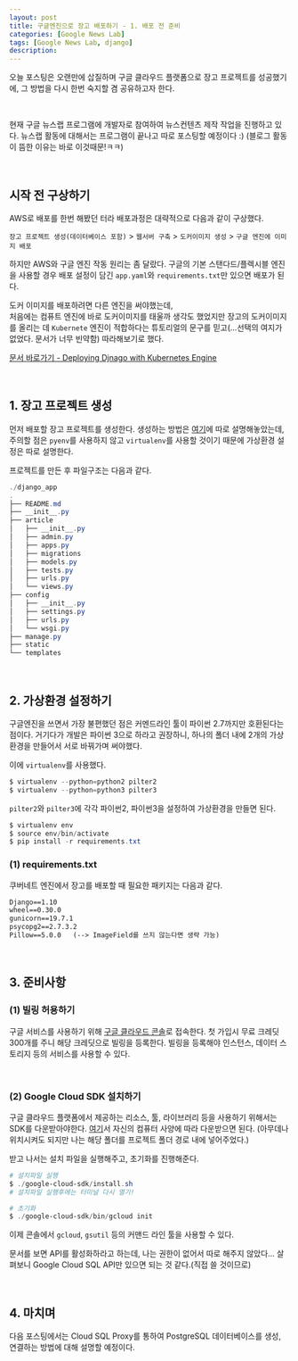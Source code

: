 ```yaml
---
layout: post
title: 구글엔진으로 장고 배포하기 - 1. 배포 전 준비
categories: [Google News Lab]
tags: [Google News Lab, django]
description: 
---
```


오늘 포스팅은 오랜만에 삽질하며 구글 클라우드 플랫폼으로 장고 프로젝트를 성공했기에, 그 방법을 다시 한번 숙지할 겸 공유하고자 한다. 

<br>

현재 구글 뉴스랩 프로그램에 개발자로 참여하여 뉴스컨텐츠 제작 작업을 진행하고 있다. 뉴스랩 활동에 대해서는 프로그램이 끝나고 따로 포스팅할 예정이다 :) (블로그 활동이 뜸한 이유는 바로 이것때문!ㅋㅋ)

<br>

## 시작 전 구상하기

AWS로 배포를 한번 해봤던 터라 배포과정은 대략적으로 다음과 같이 구상했다. 

`장고 프로젝트 생성(데이터베이스 포함)` > `웹서버 구축` > `도커이미지 생성` > `구글 엔진에 이미지 배포`

하지만 AWS와 구글 엔진 작동 원리는 좀 달랐다. 
구글의 기본 스탠다드/플렉시블 엔진을 사용할 경우 배포 설정이 담긴 `app.yaml`와 `requirements.txt`만 있으면 배포가 된다. 

도커 이미지를 배포하려면 다른 엔진을 써야했는데,  
처음에는 컴퓨트 엔진에 바로 도커이미지를 태울까 생각도 했었지만 장고의 도커이미지를 올리는 데 `Kubernete` 엔진이 적합하다는 튜토리얼의 문구를 믿고(...선택의 여지가 없었다. 문서가 너무 빈약함) 따라해보기로 했다. 

<a href="https://cloud.google.com/python/django/kubernetes-engine" target="_blank">문서 바로가기 - Deploying Djnago with Kubernetes Engine</a>

<br>

## 1. 장고 프로젝트 생성

먼저 배포할 장고 프로젝트를 생성한다. 생성하는 방법은 <a href="http://juliahwang.kr/django/2017/09/07/%EC%9E%A5%EA%B3%A0%ED%94%84%EB%A1%9C%EC%A0%9D%ED%8A%B8%EC%84%B8%ED%8C%85%ED%95%98%EA%B8%B0.html" target="_blank">여기</a>에 따로 설명해놓았는데, 주의할 점은 `pyenv`를 사용하지 않고 `virtualenv`를 사용할 것이기 때문에 가상환경 설정은 따로 설명한다. 

프로젝트를 만든 후 파일구조는 다음과 같다. 

```powershell
./django_app 
.
├── README.md
├── __init__.py
├── article
│   ├── __init__.py
│   ├── admin.py
│   ├── apps.py
│   ├── migrations
│   ├── models.py
│   ├── tests.py
│   ├── urls.py
│   └── views.py
├── config
│   ├── __init__.py
│   ├── settings.py
│   ├── urls.py
│   └── wsgi.py
├── manage.py
├── static
└── templates
```

<br>

## 2. 가상환경 설정하기

구글엔진을 쓰면서 가장 불편했던 점은 커멘드라인 툴이 파이썬 2.7까지만 호환된다는 점이다. 거기다가 개발은 파이썬 3으로 하라고 권장하니, 하나의 폴더 내에 2개의 가상환경을 만들어서 서로 바꿔가며 써야했다. 

이에 `virtualenv`를 사용했다. 

```powershell
$ virtualenv --python=python2 pilter2
$ virtualenv --python=python3 pilter3
```

`pilter2`와 `pilter3`에 각각 파이썬2, 파이썬3을 설정하여 가상환경을 만들면 된다.

```powershell
$ virtualenv env
$ source env/bin/activate
$ pip install -r requirements.txt
```

### (1) requirements.txt

쿠버네트 엔진에서 장고를 배포할 때 필요한 패키지는 다음과 같다. 

```txt
Django==1.10
wheel==0.30.0
gunicorn==19.7.1
psycopg2==2.7.3.2
Pillow==5.0.0   (--> ImageField를 쓰지 않는다면 생략 가능)
```

<br>

## 3. 준비사항

### (1) 빌링 허용하기
 
구글 서비스를 사용하기 위해 <a href="https://console.cloud.google.com" target="_blank">구글 클라우드 콘솔</a>로 접속한다. 첫 가입시 무료 크레딧 300개를 주니 해당 크레딧으로 빌링을 등록한다. 빌링을 등록해야 인스턴스, 데이터 스토리지 등의 서비스를 사용할 수 있다.

<br>

### (2) Google Cloud SDK 설치하기

구글 클라우드 플랫폼에서 제공하는 리소스, 툴, 라이브러리 등을 사용하기 위해서는 SDK를 다운받아야한다. <a href="https://cloud.google.com/sdk/docs/" target="_blank">여기</a>서 자신의 컴퓨터 사양에 따라 다운받으면 된다. (아무데나 위치시켜도 되지만 나는 해당 폴더를 프로젝트 폴더 경로 내에 넣어주었다.)

받고 나서는 설치 파일을 실행해주고, 초기화를 진행해준다. 

```powershell
# 설치파일 실행
$ ./google-cloud-sdk/install.sh 
# 설치파일 실행후에는 터미널 다시 열기!

# 초기화 
$ ./google-cloud-sdk/bin/gcloud init
```

이제 콘솔에서 `gcloud`, `gsutil` 등의 커맨드 라인 툴을 사용할 수 있다. 

문서를 보면 API를 활성화하라고 하는데, 나는 권한이 없어서 따로 해주지 않았다... 살펴보니 Google Cloud SQL API만 있으면 되는 것 같다.(직접 쓸 것이므로)  

<br>

## 4. 마치며 

다음 포스팅에서는 Cloud SQL Proxy를 통하여 PostgreSQL 데이터베이스를 생성, 연결하는 방법에 대해 설명할 예정이다.

<br>
